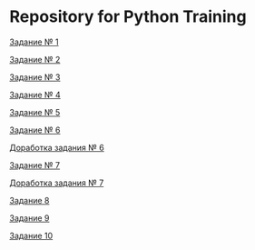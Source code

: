 # Repository for Python Training

[Задание № 1](https://github.com/12ok/python_train/commit/b7224dc11de48b370de410452256698e597f0b32)

[Задание № 2](https://github.com/12ok/python_train/commit/d0f6ee96435cf245e5f1f9fed57a46d92df401c4)

[Задание № 3](https://github.com/12ok/python_train/commit/e7b87c090cca52f0d5127ba3af9073b912ad3345)

[Задание № 4](https://github.com/12ok/python_train/commit/7e631ec9da1ba5dcb313ea0fa49163e0f52074b0)

[Задание № 5](https://github.com/12ok/python_train/commit/b7aa99f7dc440a6b19818f6deb2f705dcb5283b3)

[Задание № 6](https://github.com/12ok/python_train/commit/4331e6f139949cb3ea3e171b6bc7f8e8a56e0dfb)

[Доработка задания № 6](https://github.com/12ok/python_train/commit/dde3ce406bd2cd3261f4662b298cddcee68cc93b)

[Задание № 7](https://github.com/12ok/python_train/commit/76b61e8c35ef25d23c771a68b7115a3b88fb9529)

[Доработка задания № 7](https://github.com/12ok/python_train/commit/dde3ce406bd2cd3261f4662b298cddcee68cc93b)

[Задание 8](https://github.com/12ok/python_train/commit/fb2b980c7fce39446d0139a564217f79f61fb22b)

[Задание 9]()

[Задание 10]()